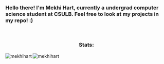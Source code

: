 
<div style=align: "center;">
 <h3>Hello there! I'm Mekhi Hart, currently a undergrad computer science student at CSULB. Feel free to look at my projects in my repo! :)  </h4>
 <br/>




</div>

<h3 align="center">Stats:</h3>
<p><img align="left" src="https://github-readme-stats.vercel.app/api/top-langs?username=mekhihart&show_icons=true&theme=ayu-mirage&hide_border=true&locale=en&layout=compact" alt="mekhihart" /></p>


<p><img align="center" src="https://github-readme-stats.vercel.app/api?username=mekhihart&show_icons=true&theme=ayu-mirage&hide_border=true&locale=en&hide=issues,contribs" alt="mekhihart" /></p>


<!--
**MekhiHart/MekhiHart** is a ✨ _special_ ✨ repository because its `README.md` (this file) appears on your GitHub profile.

Here are some ideas to get you started:

- 🔭 I’m currently working on ...
- 🌱 I’m currently learning ...
- 👯 I’m looking to collaborate on ...
- 🤔 I’m looking for help with ...
- 💬 Ask me about ...
- 📫 How to reach me: ...
- 😄 Pronouns: ...
- ⚡ Fun fact: ...
-->
